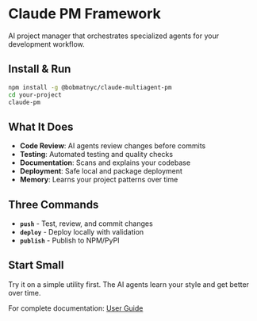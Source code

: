 # Claude PM Framework

AI project manager that orchestrates specialized agents for your development workflow.

## Install & Run

```bash
npm install -g @bobmatnyc/claude-multiagent-pm
cd your-project
claude-pm
```

## What It Does

- **Code Review**: AI agents review changes before commits
- **Testing**: Automated testing and quality checks
- **Documentation**: Scans and explains your codebase
- **Deployment**: Safe local and package deployment
- **Memory**: Learns your project patterns over time

## Three Commands

- **`push`** - Test, review, and commit changes
- **`deploy`** - Deploy locally with validation  
- **`publish`** - Publish to NPM/PyPI

## Start Small

Try it on a simple utility first. The AI agents learn your style and get better over time.

For complete documentation: [User Guide](./docs/user-guide/README.md)